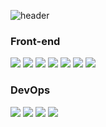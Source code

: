 ![header](https://capsule-render.vercel.app/api?type=waving&color=0:5558da,100:5fd1f9&height=150&section=header&text=Hi%20there👋&fontSize=45&fontColor=ffffff)

### Front-end
<p>
  <img src="https://img.shields.io/badge/HTML5-E34F26?style=flat&logo=HTML5&logoColor=white"/>
  <img src="https://img.shields.io/badge/CSS3-1572B6?style=flat&logo=CSS3&logoColor=white"/>
  <img src="https://img.shields.io/badge/SASS-CC6699?style=flat&logo=SASS&logoColor=white"/>
  <img src="https://img.shields.io/badge/Javascript-F7DF1E?style=flat&logo=Javascript&logoColor=black"/>
  <img src="https://img.shields.io/badge/Python-3776AB?style=flat&logo=Python&logoColor=white"/>
  <img src="https://img.shields.io/badge/React-61DAFB?style=flat&logo=React&logoColor=black"/>
  <img src="https://img.shields.io/badge/Vue-4FC08D?style=flat&logo=Vue.js&logoColor=white"/>
</p>


### DevOps
<p>
  <img src="https://img.shields.io/badge/Linux-FCC624?style=flat&logo=Linux&logoColor=white"/>
  <img src="https://img.shields.io/badge/Ubuntu-E95420?style=flat&logo=Ubuntu&logoColor=white"/>
  <img src="https://img.shields.io/badge/Docker-2496ED?style=flat&logo=Docker&logoColor=white"/>
  <img src="https://img.shields.io/badge/NGINX-009639?style=flat&logo=NGINX&logoColor=white"/>
</p>
